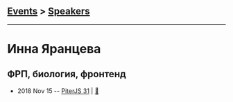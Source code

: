 ## [Events](../README.md) > [Speakers](../speakers.md)
---

# Инна Яранцева

## ФРП, биология, фронтенд
- 2018 Nov 15 -- [PiterJS 31](https://www.youtube.com/watch?v=LFjP9RF0rfk)  | [:notebook:](https://fs.piterjs.org/events/31/yarantseva.pdf)  
